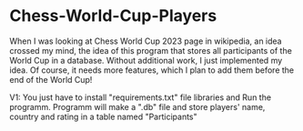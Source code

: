 # Chess-World-Cup-Players
When I was looking at Chess World Cup 2023 page in wikipedia, an idea crossed my mind,
the idea of this program that stores all participants of the World Cup in a database. 
Without additional work, I just implemented my idea. Of course, it needs more features, 
which I plan to add them before the end of the World Cup!

V1:
You just have to install "requirements.txt" file libraries and Run the programm.
Programm will make a ".db" file and store players' name, country and rating in a table named "Participants"
